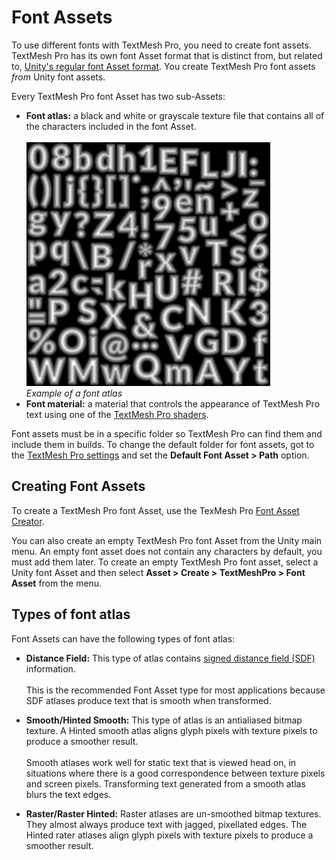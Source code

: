 # Font Assets

To use different fonts with TextMesh Pro, you need to create font assets. TextMesh Pro has its own font Asset format that is distinct from, but related to, [Unity's regular font Asset format](https://docs.unity3d.com/2019.1/Documentation/Manual/class-Font.html). You create TextMesh Pro font assets _from_ Unity font assets.

Every TextMesh Pro font Asset has two sub-Assets:

* **Font atlas:** a black and white or grayscale texture file that contains all of the characters included in the font Asset.<br/><br/>![](images/FontAtlasExample.png)<br/>_Example of a font atlas_
* **Font material:** a material that controls the appearance of TextMesh Pro text using one of the [TextMesh Pro shaders](Shaders.md).

Font assets must be in a specific folder so TextMesh Pro can find them and include them in builds. To change the default folder for font assets, got to the [TextMesh Pro settings](Settings.md) and set the **Default Font Asset > Path** option.

## Creating Font Assets

To create a TextMesh Pro font Asset, use the TexMesh Pro [Font Asset Creator](FontAssetsCreator.md).

You can also create an empty TextMesh Pro font Asset from the Unity main menu. An empty font asset does not contain any characters by default, you must add them later. To create an empty TextMesh Pro font asset, select a Unity font Asset and then select **Asset > Create > TextMeshPro > Font Asset** from the menu.

## Types of font atlas

Font Assets can have the following types of font atlas:

* **Distance Field:** This type of atlas contains [signed distance field (SDF)](FontAssetsSDF.md) information.<br/><br/>This is the recommended Font Asset type for most applications because SDF atlases produce text that is smooth when transformed.

* **Smooth/Hinted Smooth:** This type of atlas is an antialiased bitmap texture. A Hinted smooth atlas aligns glyph pixels with texture pixels to produce a smoother result.<br/><br/>Smooth atlases work well for static text that is viewed head on, in situations where there is a good correspondence between texture pixels and screen pixels. Transforming text generated from a smooth atlas blurs the text edges.

* **Raster/Raster Hinted:** Raster atlases are un-smoothed bitmap textures. They almost always produce text with jagged, pixellated edges. The Hinted rater atlases align glyph pixels with texture pixels to produce a smoother result.
